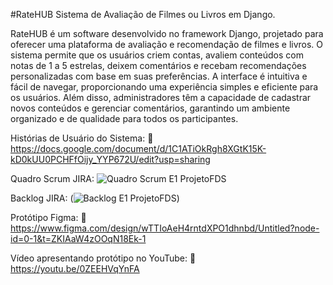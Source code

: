 #RateHUB
Sistema de Avaliação de Filmes ou Livros em Django.

RateHUB é um software desenvolvido no framework Django, projetado para oferecer uma plataforma de avaliação e recomendação de filmes e livros. O sistema permite que os usuários criem contas, avaliem conteúdos com notas de 1 a 5 estrelas, deixem comentários e recebam recomendações personalizadas com base em suas preferências. A interface é intuitiva e fácil de navegar, proporcionando uma experiência simples e eficiente para os usuários. Além disso, administradores têm a capacidade de cadastrar novos conteúdos e gerenciar comentários, garantindo um ambiente organizado e de qualidade para todos os participantes.

Histórias de Usuário do Sistema:
🔗  https://docs.google.com/document/d/1C1ATiOkRgh8XGtK15K-kD0kUU0PCHFfOijy_YYP672U/edit?usp=sharing

Quadro Scrum JIRA:
![Quadro Scrum E1 ProjetoFDS](https://github.com/user-attachments/assets/9edeb0f9-cec9-4c00-9836-5cee3c6f69f6)

Backlog JIRA:
(![Backlog E1 ProjetoFDS](https://github.com/user-attachments/assets/87efa703-a473-4fb6-83e9-e71ee14928ce))

Protótipo Figma:
🔗  https://www.figma.com/design/wTTIoAeH4rntdXPO1dhnbd/Untitled?node-id=0-1&t=ZKIAaW4zOOqN18Ek-1

Vídeo apresentando protótipo no YouTube:
🔗  https://youtu.be/0ZEEHVqYnFA
